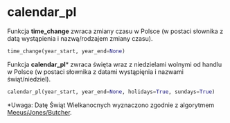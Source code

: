# calendar_pl


Funkcja **time_change** zwraca zmiany czasu w Polsce (w postaci słownika z datą wystąpienia i nazwą/rodzajem zmiany czasu).

```python
time_change(year_start, year_end=None)
```

Funkcja **calendar_pl*** zwraca święta wraz z niedzielami wolnymi od handlu w Polsce (w postaci słownika z datami wystąpięnia i nazwami świąt/niedziel).

```python
calendar_pl(year_start, year_end=None, holidays=True, sundays=True)
```
*Uwaga: Datę Świąt Wielkanocnych wyznaczono zgodnie z algorytmem [Meeus/Jones/Butcher](https://en.wikipedia.org/wiki/Computus).

